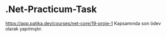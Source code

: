 # .Net-Practicum-Task

https://app.patika.dev/courses/net-core/19-proje-1 Kapsamında son ödev olarak yapılmıştır.
